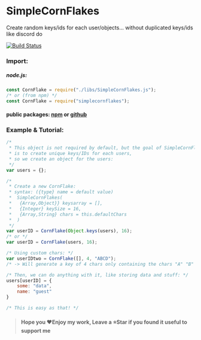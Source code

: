 # SimpleCornFlakes

Create random keys/ids for each user/objects... without duplicated keys/ids like discord do

[![Build Status](https://travis-ci.com/Loxoz/SimpleCornFlakes.svg?branch=master)](https://travis-ci.com/Loxoz/SimpleCornFlakes)

### Import:
##### node.js:
```javascript
const CornFlake = require("./libs/SimpleCornFlakes.js");
/* or (from npm) */
const CornFlake = require("simplecornflakes");
```
#### public packages: [npm](https://www.npmjs.com/package/simplecornflakes) or [github](https://www.github.com/Loxoz/SimpleCornFlakes)

### Example & Tutorial:
```javascript
/* 
 * This object is not required by default, but the goal of SimpleCornFlakes
 * is to create unique keys/IDs for each users,
 * so we create an object for the users:
 */
var users = {};

/*
 * Create a new CornFlake:
 * syntax: ({type} name = default value)
 *  SimpleCornFlakes(
 *   {Array,Object}} keysarray = [],
 *   {Integer} keySize = 16,
 *   {Array,String} chars = this.defaultChars
 *  )
 */
var userID = CornFlake(Object.keys(users), 16);
/* or */
var userID = CornFlake(users, 16);

/* Using custom chars: */
var userIDtwo = CornFlake([], 4, "ABCD");
/* -> Will generate a key of 4 chars only containing the chars "A" "B" "C" or "D" */

/* Then, we can do anything with it, like storing data and stuff: */
users[userID] = {
    some: "data",
    name: "guest"
}

/* This is easy as that! */
```

> #### Hope you ❤️Enjoy my work, Leave a ⭐️Star if you found it useful to support me
